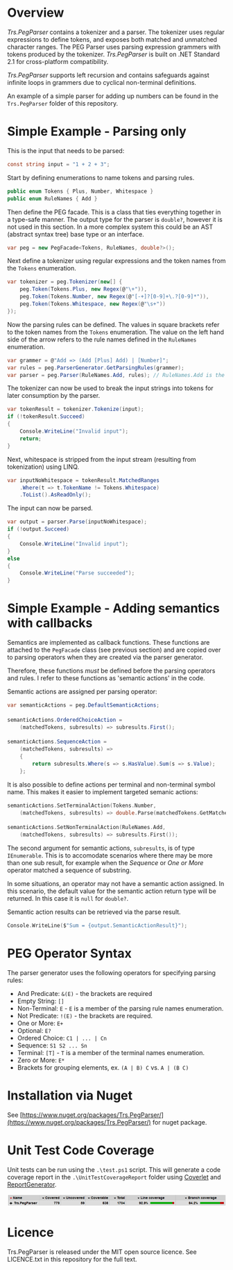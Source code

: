 # Overview

_Trs.PegParser_ contains a tokenizer and a parser. The tokenizer uses regular expressions to define tokens, and exposes both matched and unmatched character ranges. The PEG Parser uses parsing expression grammers with tokens produced by the tokenizer. _Trs.PegParser_ is built on .NET Standard 2.1 for cross-platform compatibility.

_Trs.PegParser_ supports left recursion and contains safeguards against infinite loops in grammers due to cyclical non-terminal definitions.

An example of a simple parser for adding up numbers can be found in the `Trs.PegParser` folder of this repository.

# Simple Example - Parsing only

This is the input that needs to be parsed:

```C#
const string input = "1 + 2 + 3";
```

Start by defining enumerations to name tokens and parsing rules.

```C#
public enum Tokens { Plus, Number, Whitespace }
public enum RuleNames { Add }
```

Then define the PEG facade. This is a class that ties everything together in a type-safe manner. The output type for the parser is `double?`, however it is not used in this section. In a more complex system this could be an AST (abstract syntax tree) base type or an interface.

```C#
var peg = new PegFacade<Tokens, RuleNames, double?>();
```

Next define a tokenizer using regular expressions and the token names from the `Tokens` enumeration.

```C#
var tokenizer = peg.Tokenizer(new[] {
    peg.Token(Tokens.Plus, new Regex(@"\+")),
    peg.Token(Tokens.Number, new Regex(@"[-+]?[0-9]+\.?[0-9]*")),
    peg.Token(Tokens.Whitespace, new Regex(@"\s+"))
});
```

Now the parsing rules can be defined. The values in square brackets refer to the token names from the `Tokens` enumeration. The value on the left hand side of the arrow refers to the rule names defined in the `RuleNames` enumeration.

```C#
var grammer = @"Add => (Add [Plus] Add) | [Number]";
var rules = peg.ParserGenerator.GetParsingRules(grammer);
var parser = peg.Parser(RuleNames.Add, rules); // RuleNames.Add is the start symbol
```

The tokenizer can now be used to break the input strings into tokens for later consumption by the parser.

```C#
var tokenResult = tokenizer.Tokenize(input);
if (!tokenResult.Succeed)
{
    Console.WriteLine("Invalid input");
    return;
}
```

Next, whitespace is stripped from the input stream (resulting from tokenization) using LINQ.

```C#
var inputNoWhitespace = tokenResult.MatchedRanges
    .Where(t => t.TokenName != Tokens.Whitespace)
    .ToList().AsReadOnly();
```

The input can now be parsed.

```C#
var output = parser.Parse(inputNoWhitespace);
if (!output.Succeed)
{
    Console.WriteLine("Invalid input");
}
else
{
    Console.WriteLine("Parse succeeded");
}
```

# Simple Example - Adding semantics with callbacks

Semantics are implemented as callback functions. These functions are attached to the `PegFacade` class (see previous section) and are copied over to parsing operators when they are created via the parser generator.

Therefore, these functions _must_ be defined before the parsing operators and rules. I refer to these functions as 'semantic actions' in the code.

Semantic actions are assigned per parsing operator:

```C#
var semanticActions = peg.DefaultSemanticActions;

semanticActions.OrderedChoiceAction = 
    (matchedTokens, subresults) => subresults.First();

semanticActions.SequenceAction = 
    (matchedTokens, subresults) =>
    {
        return subresults.Where(s => s.HasValue).Sum(s => s.Value);
    };
```

It is also possible to define actions per terminal and non-terminal symbol name. This makes it easier to implement targeted semanic actions:

```C
semanticActions.SetTerminalAction(Tokens.Number,
    (matchedTokens, subresults) => double.Parse(matchedTokens.GetMatchedString()));            

semanticActions.SetNonTerminalAction(RuleNames.Add,
    (matchedTokens, subresults) => subresults.First());
```

The second argument for semantic actions, `subresults`, is of type `IEnumerable`. This is to accomodate scenarios where there may be more than one sub result, for example when the _Sequence_ or _One or More_ operator matched a sequence of substring.

In some situations, an operator may not have a semantic action assigned. In this scenario, the default value for the semantic action return type will be returned. In this case it is `null` for `double?`.

Semantic action results can be retrieved via the parse result.

```C
Console.WriteLine($"Sum = {output.SemanticActionResult}");
```

# PEG Operator Syntax

The parser generator uses the following operators for specifying parsing rules:

- And Predicate: `&(E)` - the brackets are required
- Empty String: `[]`
- Non-Terminal: `E` - `E` is a member of the parsing rule names enumeration.
- Not Predicate: `!(E)` - the brackets are required.
- One or More: `E+`
- Optional: `E?`
- Ordered Choice: `C1 | ... | Cn`
- Sequence: `S1 S2 ... Sn`
- Terminal: `[T]` - `T` is a member of the terminal names enumeration.
- Zero or More: `E*`
- Brackets for grouping elements, ex. `(A | B) C` vs. `A | (B C)`

# Installation via Nuget

See [https://www.nuget.org/packages/Trs.PegParser/](https://www.nuget.org/packages/Trs.PegParser/) for nuget package.

# Unit Test Code Coverage

Unit tests can be run using the `.\test.ps1` script. This will generate a code coverage report in the `.\UnitTestCoverageReport` folder using [Coverlet](https://github.com/tonerdo/coverlethttps://github.com/tonerdo/coverlet) and [ReportGenerator](https://github.com/danielpalme/ReportGenerator).

![Code Coverage](code_coverage.PNG)

# Licence

Trs.PegParser is released under the MIT open source licence. See LICENCE.txt in this repository for the full text.
